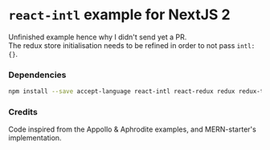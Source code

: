 # `react-intl` example for NextJS 2

Unfinished example hence why I didn't send yet a PR.  
The redux store initialisation needs to be refined in order to not pass `intl: {}`.

### Dependencies

```bash
npm install --save accept-language react-intl react-redux redux redux-thunk
```

### Credits

Code inspired from the Appollo & Aphrodite examples, and MERN-starter's implementation.